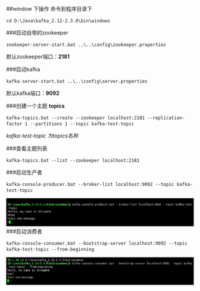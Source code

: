 ##window 下操作
命令到程序目录下
~~~
cd D:\Java\kafka_2.12-2.3.0\bin\windows
~~~

###启动自带的zookeeper
~~~
zookeeper-server-start.bat ..\..\config\zookeeper.properties
~~~
默认zookeeper端口：**2181**


###启动kafka
~~~
kafka-server-start.bat ..\..\config\server.properties
~~~
默认kafka端口：**9092**

###创建一个主题 **topics**
~~~
kafka-topics.bat --create --zookeeper localhost:2181 --replication-factor 1 --partitions 1 --topic kafka-test-topic
~~~
_kafka-test-topic 为topics名称_

###查看主题列表
~~~
kafka-topics.bat --list --zookeeper localhost:2181
~~~
###启动生产者
~~~
kafka-console-producer.bat --broker-list localhost:9092 --topic kafka-test-topic
~~~
![](.简单命令_images/56f264db.png)
###启动消费者
~~~
kafka-console-consumer.bat --bootstrap-server localhost:9092 --topic kafka-test-topic --from-beginning
~~~
![](.简单命令_images/bca7654e.png)
